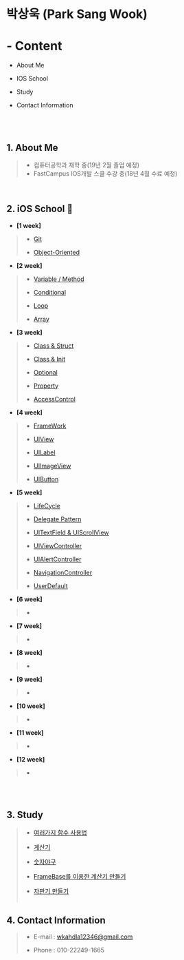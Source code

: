 # 박상욱 (Park Sang Wook)

# - Content

- About Me

- IOS School

- Study

- Contact Information

<br><br>

## 1. About Me

>- 컴퓨터공학과 재학 중(19년 2월 졸업 예정)
>- FastCampus IOS개발 스쿨 수강 중(18년 4월 수료 예정)

<br>

## 2. iOS School 🍎

- **[1 week]**

>- [Git](https://github.com/wargi/SangWookPark_IOS_School6/blob/master/Class/GIT/readme.md)
>
>- [Object-Oriented](https://github.com/wargi/SangWookPark_IOS_School6/tree/master/Class/ObjectOriented%20Programming)

- **[2 week]**

>- [Variable / Method](https://github.com/wargi/SangWookPark_IOS_School6/blob/master/Class/VariableAndMethod/readme.md)
>
>- [Conditional](https://github.com/wargi/SangWookPark_IOS_School6/blob/master/Class/Conditional/readme.md)
>
>- [Loop](https://github.com/wargi/SangWookPark_IOS_School6/blob/master/Class/Loop/readme.md)
>
>- [Array](https://github.com/wargi/SangWookPark_IOS_School6/tree/master/Class/Array)
>

- **[3 week]**

>- [Class & Struct](https://github.com/wargi/SangWookPark_IOS_School6/tree/master/Class/ClassAndStruct)
>
>- [Class & Init](https://github.com/wargi/SangWookPark_IOS_School6/tree/master/Class/ClassAndInit)
>
>- [Optional](https://github.com/wargi/SangWookPark_IOS_School6/tree/master/Class/Optional)
>
>- [Property](https://github.com/wargi/SangWookPark_IOS_School6/tree/master/Class/Property)
>
>- [AccessControl](https://github.com/wargi/SangWookPark_IOS_School6/tree/master/Class/AccessControl)

- **[4 week]**

>- [FrameWork](https://github.com/wargi/SangWookPark_IOS_School6/tree/master/Class/FrameWork)
>
>- [UIView](https://github.com/wargi/SangWookPark_IOS_School6/tree/master/Class/UIView)
>
>- [UILabel](https://github.com/wargi/SangWookPark_IOS_School6/tree/master/Class/UILabel)
>
>- [UIImageView](https://github.com/wargi/SangWookPark_IOS_School6/tree/master/Class/UIImageView)
>
>- [UIButton](https://github.com/wargi/SangWookPark_IOS_School6/tree/master/Class/UIButton)

- **[5 week]**

>- [LifeCycle]()
>
>- [Delegate Pattern]()
>
>- [UITextField & UIScrollView]()
>
>- [UIViewController]()
>
>- [UIAlertController]()
>
>- [NavigationController]()
>
>- [UserDefault]()

- **[6 week]**

>-

- **[7 week]**

>-

- **[8 week]**

>-

- **[9 week]**

>-

- **[10 week]**

>-

- **[11 week]**

>-

- **[12 week]**

>-


<br><br>

## 3. Study

>- [여러가지 함수 사용법](https://github.com/wargi/SangWookPark_IOS_School6/blob/master/Class/Method/readme.md)
>
>- [계산기](https://github.com/wargi/SangWookPark_IOS_School6/blob/master/Study/Cal/Cal/ViewController.swift)
>
>- [숫자야구](https://github.com/wargi/SangWookPark_IOS_School6/blob/master/Study/BaseballGame/BaseballGame/ViewController.swift)
>
>- [FrameBase를 이용한 계산기 만들기](https://github.com/wargi/SangWookPark_IOS_School6/blob/master/Practice/Calculator3/Calculator3/ViewController.swift)
>
>- [자판기 만들기](https://github.com/wargi/SangWookPark_IOS_School6/tree/master/Study/UIExam)
<br><br>

## 4. Contact Information

> - E-mail : wkahdla12346@gmail.com
>
> - Phone : 010-22249-1665

